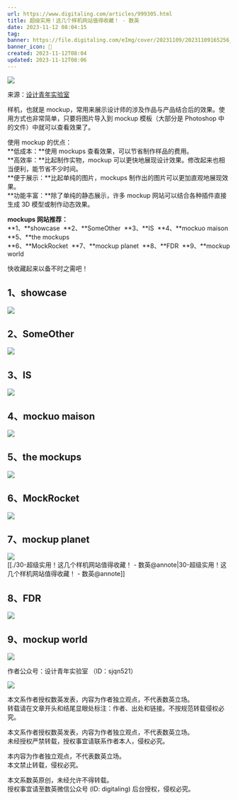 ```yaml
---  
url: https://www.digitaling.com/articles/999305.html  
title: 超级实用！这几个样机网站值得收藏！ - 数英  
date: 2023-11-12 08:04:15  
tag:   
banner: https://file.digitaling.com/eImg/cover/20231109/20231109165256_32837.jpg  
banner_icon: 🔖  
created: 2023-11-12T08:04  
updated: 2023-11-12T08:06  
---  
```

  
![](https://file.digitaling.com/eImg/uimages/20231109/1699518404604199.gif)  
  
来源：[设计青年实验室](https://mp.weixin.qq.com/s/_IPos_Trq7rENEQ1e5N-Qg)  
  
样机，也就是 mockup，常用来展示设计师的涉及作品与产品结合后的效果。使用方式也非常简单，只要将图片导入到 mockup 模板（大部分是 Photoshop 中的文件）中就可以查看效果了。  
  
使用 mockup 的优点：    
**低成本：**使用 mockups 查看效果，可以节省制作样品的费用。    
**高效率：**比起制作实物，mockup 可以更快地展现设计效果。修改起来也相当便利，能节省不少时间。    
**便于展示：**比起单纯的图片，mockups 制作出的图片可以更加直观地展现效果。    
**功能丰富：**除了单纯的静态展示，许多 mockup 网站可以结合各种插件直接生成 3D 模型或制作动态效果。  
  
**mockups 网站推荐：**    
**1、**showcase  **2、**SomeOther  **3、**IS  **4、**mockuo maison  **5、**the mockups    
**6、**MockRocket  **7、**mockup planet  **8、**FDR  **9、**mockup world  
  
快收藏起来以备不时之需吧！  
  
## 1、showcase  
  
![](https://file.digitaling.com/eImg/uimages/20231109/1699517952647402.png)  
  
## 2、SomeOther  
  
![](https://file.digitaling.com/eImg/uimages/20231109/1699517947562654.png)  
  
## 3、IS  
  
![](https://file.digitaling.com/eImg/uimages/20231109/1699517949436331.png)  
  
## 4、mockuo maison  
  
![](https://file.digitaling.com/eImg/uimages/20231109/1699517950895848.png)  
  
## 5、the mockups  
  
![](https://file.digitaling.com/eImg/uimages/20231109/1699517951657628.png)  
  
## 6、MockRocket  
  
![](https://file.digitaling.com/eImg/uimages/20231109/1699518317589342.gif)  
  
## 7、mockup planet  
  
![](https://file.digitaling.com/eImg/uimages/20231109/1699517951583056.png)  
[[./30-超级实用！这几个样机网站值得收藏！ - 数英@annote|30-超级实用！这几个样机网站值得收藏！ - 数英@annote]]  
## 8、FDR  
  
![](https://file.digitaling.com/eImg/uimages/20231109/1699517952712585.png)  
  
## 9、mockup world  
  
![](https://file.digitaling.com/eImg/uimages/20231109/1699517953521484.png)  
  
作者公众号：设计青年实验室 （ID：sjqn521）    
  
![](https://file.digitaling.com/eImg/uimages/20230718/1689653951816786.jpeg)  
  
本文系作者授权数英发表，内容为作者独立观点，不代表数英立场。    
转载请在文章开头和结尾显眼处标注：作者、出处和链接。不按规范转载侵权必究。  
  
本文系作者授权数英发表，内容为作者独立观点，不代表数英立场。    
未经授权严禁转载，授权事宜请联系作者本人，侵权必究。  
  
本内容为作者独立观点，不代表数英立场。    
本文禁止转载，侵权必究。  
  
本文系数英原创，未经允许不得转载。    
授权事宜请至数英微信公众号 (ID: digitaling) 后台授权，侵权必究。